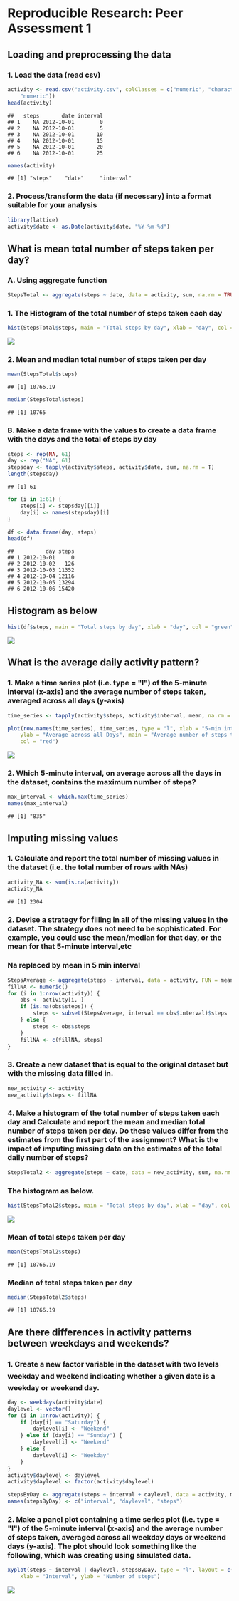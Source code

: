# Reproducible Research: Peer Assessment 1

## Loading and preprocessing the data
### 1. Load the data (read csv)


```r
activity <- read.csv("activity.csv", colClasses = c("numeric", "character", 
    "numeric"))
head(activity)
```

```
##   steps       date interval
## 1    NA 2012-10-01        0
## 2    NA 2012-10-01        5
## 3    NA 2012-10-01       10
## 4    NA 2012-10-01       15
## 5    NA 2012-10-01       20
## 6    NA 2012-10-01       25
```

```r
names(activity)
```

```
## [1] "steps"    "date"     "interval"
```

### 2. Process/transform the data (if necessary) into a format suitable for your analysis


```r
library(lattice)
activity$date <- as.Date(activity$date, "%Y-%m-%d")
```

## What is mean total number of steps taken per day?
### A. Using aggregate function

```r
StepsTotal <- aggregate(steps ~ date, data = activity, sum, na.rm = TRUE)
```

### 1. The Histogram of the total number of steps taken each day

```r
hist(StepsTotal$steps, main = "Total steps by day", xlab = "day", col = "red")
```

![](PA1_template_files/figure-html/unnamed-chunk-4-1.png) 

### 2. Mean and median total number of steps taken per day

```r
mean(StepsTotal$steps)
```

```
## [1] 10766.19
```

```r
median(StepsTotal$steps)
```

```
## [1] 10765
```

### B. Make a data frame with the values to create a data frame with the days and the total of steps by day

```r
steps <- rep(NA, 61)
day <- rep("NA", 61)
stepsday <- tapply(activity$steps, activity$date, sum, na.rm = T)
length(stepsday)
```

```
## [1] 61
```


```r
for (i in 1:61) {
    steps[i] <- stepsday[[i]]
    day[i] <- names(stepsday)[i]
}

df <- data.frame(day, steps)
head(df)
```

```
##          day steps
## 1 2012-10-01     0
## 2 2012-10-02   126
## 3 2012-10-03 11352
## 4 2012-10-04 12116
## 5 2012-10-05 13294
## 6 2012-10-06 15420
```

## Histogram as below

```r
hist(df$steps, main = "Total steps by day", xlab = "day", col = "green")
```

![](PA1_template_files/figure-html/unnamed-chunk-8-1.png) 

## What is the average daily activity pattern?
### 1. Make a time series plot (i.e. type = "l") of the 5-minute interval (x-axis) and the average number of steps taken, averaged across all days (y-axis)

```r
time_series <- tapply(activity$steps, activity$interval, mean, na.rm = TRUE)

plot(row.names(time_series), time_series, type = "l", xlab = "5-min interval", 
    ylab = "Average across all Days", main = "Average number of steps taken", 
    col = "red")
```

![](PA1_template_files/figure-html/unnamed-chunk-9-1.png) 

### 2. Which 5-minute interval, on average across all the days in the dataset, contains the maximum number of steps?

```r
max_interval <- which.max(time_series)
names(max_interval)
```

```
## [1] "835"
```

## Imputing missing values
### 1. Calculate and report the total number of missing values in the dataset (i.e. the total number of rows with NAs)

```r
activity_NA <- sum(is.na(activity))
activity_NA
```

```
## [1] 2304
```

### 2. Devise a strategy for filling in all of the missing values in the dataset. The strategy does not need to be sophisticated. For example, you could use the mean/median for that day, or the mean for that 5-minute interval,etc
###   Na replaced by mean in 5 min interval

```r
StepsAverage <- aggregate(steps ~ interval, data = activity, FUN = mean)
fillNA <- numeric()
for (i in 1:nrow(activity)) {
    obs <- activity[i, ]
    if (is.na(obs$steps)) {
        steps <- subset(StepsAverage, interval == obs$interval)$steps
    } else {
        steps <- obs$steps
    }
    fillNA <- c(fillNA, steps)
}
```

### 3. Create a new dataset that is equal to the original dataset but with the missing data filled in.

```r
new_activity <- activity
new_activity$steps <- fillNA
```

### 4. Make a histogram of the total number of steps taken each day and Calculate and report the mean and median total number of steps taken per day. Do these values differ from the estimates from the first part of the assignment? What is the impact of imputing missing data on the estimates of the total daily number of steps?

```r
StepsTotal2 <- aggregate(steps ~ date, data = new_activity, sum, na.rm = TRUE)
```

###  The histogram as below.

```r
hist(StepsTotal2$steps, main = "Total steps by day", xlab = "day", col = "red")
```

![](PA1_template_files/figure-html/unnamed-chunk-15-1.png) 

### Mean of total steps taken per day

```r
mean(StepsTotal2$steps)
```

```
## [1] 10766.19
```

### Median of total steps taken per day

```r
median(StepsTotal2$steps)
```

```
## [1] 10766.19
```

## Are there differences in activity patterns between weekdays and weekends?
### 1. Create a new factor variable in the dataset with two levels  weekday and weekend indicating whether a given date is a weekday or weekend day.

```r
day <- weekdays(activity$date)
daylevel <- vector()
for (i in 1:nrow(activity)) {
    if (day[i] == "Saturday") {
        daylevel[i] <- "Weekend"
    } else if (day[i] == "Sunday") {
        daylevel[i] <- "Weekend"
    } else {
        daylevel[i] <- "Weekday"
    }
}
activity$daylevel <- daylevel
activity$daylevel <- factor(activity$daylevel)

stepsByDay <- aggregate(steps ~ interval + daylevel, data = activity, mean)
names(stepsByDay) <- c("interval", "daylevel", "steps")
```

### 2. Make a panel plot containing a time series plot (i.e. type = "l") of the 5-minute interval (x-axis) and the average number of steps taken, averaged across all weekday days or weekend days (y-axis). The plot should look something like the following, which was creating using simulated data.

```r
xyplot(steps ~ interval | daylevel, stepsByDay, type = "l", layout = c(1, 2), 
    xlab = "Interval", ylab = "Number of steps")
```

![](PA1_template_files/figure-html/unnamed-chunk-19-1.png) 
